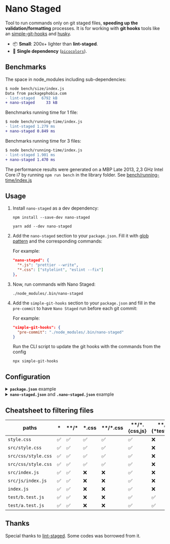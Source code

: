 # Nano Staged

Tool to run commands only on git staged files, **speeding up the validation/formatting** processes. It is for working with **git hooks** tools like an [simple-git-hooks](https://github.com/toplenboren/simple-git-hooks) and [husky](https://github.com/typicode/husky).

- 📦 **Small**: 200x+ lighter than **lint-staged**.
- 🥇 **Single dependency** ([`picocolors`](https://github.com/alexeyraspopov/picocolors)).

## Benchmarks

The space in node_modules including sub-dependencies:

```diff
$ node bench/size/index.js
Data from packagephobia.com
- lint-staged   6792 kB
+ nano-staged     33 kB
```

Benchmarks running time for 1 file:

```diff
$ node bench/running-time/index.js
- lint-staged 1.279 ms
+ nano-staged 0.849 ms
```

Benchmarks running time for 3 files:

```diff
$ node bench/running-time/index.js
- lint-staged 1.901 ms
+ nano-staged 1.470 ms
```

The performance results were generated on a MBP Late 2013, 2,3 GHz Intel Core i7 by running `npm run bench` in the library folder. See [bench/running-time/index.js](https://github.com/usmanyunusov/nano-staged/blob/master/bench/running-time/index.js)

## Usage

1. Install `nano-staged` as a dev dependency:

   ```terminal
   npm install --save-dev nano-staged
   ```

   ```terminal
   yarn add --dev nano-staged
   ```

2. Add the `nano-staged` section to your `package.json`. Fill it with [glob pattern](#cheatsheet-to-filtering-files) and the corresponding commands:

   For example:

   ```json
   "nano-staged": {
     "*.js": "prettier --write",
     "*.css": ["stylelint", "eslint --fix"]
   },
   ```

3. Now, run commands with Nano Staged:

   ```terminal
   ./node_modules/.bin/nano-staged
   ```

4. Add the `simple-git-hooks` section to your `package.json` and fill in the `pre-commit` to have `Nano Staged` run before each git commit:

   For example:

   ```json
   "simple-git-hooks": {
     "pre-commit": "./node_modules/.bin/nano-staged"
   }
   ```

   Run the CLI script to update the git hooks with the commands from the config

   ```terminal
   npx simple-git-hooks
   ```

## Configuration

<details>
   <summary><b><code>package.json</code></b> example</summary>
   <br/>

```json
{
  "nano-staged": {
    "*": "your-cmd",
    "*.ext": ["your-cmd", "your-cmd"]
  }
}
```

</details>

<details>
   <summary><b><code>nano-staged.json</code></b> and <b><code>.nano-staged.json</code></b> example</summary>
   <br/>

```json
{
  "*": "your-cmd",
  "*.ext": ["your-cmd", "your-cmd"]
}
```

</details>

## Cheatsheet to filtering files

| **paths**           | **\*** | **\*\*/\*** | **\*.css** | **\*\*/\*.css** | **\*\*/\*.{css,js}** | **\*\*/!(\*test).js** | **src/\*\*/\*.js** |
| ------------------- | ------ | ----------- | ---------- | --------------- | -------------------- | --------------------- | ------------------ |
| `style.css`         | ✅     | ✅          | ✅         | ✅              | ✅                   | ❌                    | ❌                 |
| `src/style.css`     | ✅     | ✅          | ✅         | ✅              | ✅                   | ❌                    | ❌                 |
| `src/css/style.css` | ✅     | ✅          | ✅         | ✅              | ✅                   | ❌                    | ❌                 |
| `src/css/style.css` | ✅     | ✅          | ✅         | ✅              | ✅                   | ❌                    | ❌                 |
| `src/index.js`      | ✅     | ✅          | ❌         | ❌              | ✅                   | ❌                    | ✅                 |
| `src/js/index.js`   | ✅     | ✅          | ❌         | ❌              | ✅                   | ❌                    | ✅                 |
| `index.js`          | ✅     | ✅          | ❌         | ❌              | ✅                   | ❌                    | ❌                 |
| `test/b.test.js`    | ✅     | ✅          | ❌         | ❌              | ✅                   | ✅                    | ❌                 |
| `test/a.test.js`    | ✅     | ✅          | ❌         | ❌              | ✅                   | ✅                    | ❌                 |

## Thanks

Special thanks to [lint-staged](https://github.com/okonet/lint-staged). Some codes was borrowed from it.
